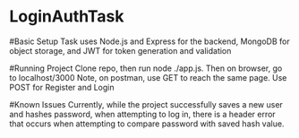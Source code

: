 # LoginAuthTask

#Basic Setup
Task uses Node.js and Express for the backend, MongoDB for object storage, and JWT for token generation and validation

#Running Project
Clone repo, then run node ./app.js. Then on browser, go to localhost/3000 Note, on postman, use GET to reach the same page. Use POST for Register and Login

#Known Issues
Currently, while the project successfully saves a new user and hashes password, when attempting to log in, there is a header error that occurs when attempting to compare password with saved hash value.
